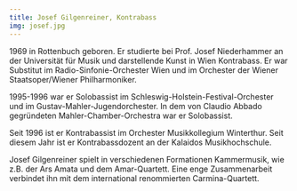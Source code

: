 ```yaml
---
title: Josef Gilgenreiner, Kontrabass
img: josef.jpg
---
```

1969 in Rottenbuch geboren. Er studierte bei Prof. Josef Niederhammer an der Universität für Musik und darstellende Kunst in Wien Kontrabass. Er war Substitut im Radio-Sinfonie-Orchester Wien und im Orchester der Wiener Staatsoper/Wiener Philharmoniker.

1995-1996 war er Solobassist im Schleswig-Holstein-Festival-Orchester und im Gustav-Mahler-Jugendorchester.
In dem von Claudio Abbado gegründeten Mahler-Chamber-Orchestra war er Solobassist.

Seit 1996 ist er Kontrabassist im Orchester Musikkollegium Winterthur.
Seit diesem Jahr ist er Kontrabassdozent an der Kalaidos Musikhochschule.

Josef Gilgenreiner spielt in verschiedenen Formationen Kammermusik, wie z.B. der Ars Amata und dem Amar-Quartett. Eine enge Zusammenarbeit verbindet ihn mit dem international renommierten Carmina-Quartett.

